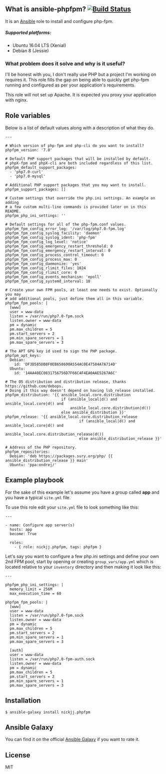 ## What is ansible-phpfpm? [![Build Status](https://secure.travis-ci.org/nickjj/ansible-phpfpm.png)](http://travis-ci.org/nickjj/ansible-phpfpm)

It is an [Ansible](http://www.ansible.com/home) role to install and configure
php-fpm.

##### Supported platforms:

- Ubuntu 16.04 LTS (Xenial)
- Debian 8 (Jessie)

### What problem does it solve and why is it useful?

I'll be honest with you, I don't really use PHP but a project I'm working on
requires it. This role fills the gap on being able to quickly get php-fpm
running and configured as per your application's requirements.

This role will not set up Apache. It is expected you proxy your application
with nginx.

## Role variables

Below is a list of default values along with a description of what they do.

```
---

# Which version of php-fpm and php-cli do you want to install?
phpfpm_version: '7.0'

# Default PHP support packages that will be installed by default.
# phpX-fpm and phpX-cli are both included regardless of this list.
phpfpm_default_support_packages:
  - 'php7.0-curl'
  - 'php7.0-mysql'

# Additional PHP support packages that you may want to install.
phpfpm_support_packages: []

# Custom settings that override the php.ini settings. An example on adding
# a few custom multi-line commands is provided later on in this README.
phpfpm_php_ini_settings: ''

# Default settings for all of the php-fpm.conf values.
phpfpm_fpm_config_error_log: '/var/log/php7.0-fpm.log'
phpfpm_fpm_config_syslog_facility: 'daemon'
phpfpm_fpm_config_syslog_ident: 'php-fpm'
phpfpm_fpm_config_log_level: 'notice'
phpfpm_fpm_config_emergency_restart_threshold: 0
phpfpm_fpm_config_emergency_restart_interval: 0
phpfpm_fpm_config_process_control_timeout: 0
phpfpm_fpm_config_process_max: 0
phpfpm_fpm_config_daemonize: 'yes'
phpfpm_fpm_config_rlimit_files: 1024
phpfpm_fpm_config_rlimit_core: 0
phpfpm_fpm_config_events_mechanism: 'epoll'
phpfpm_fpm_config_systemd_interval: 10

# Create your own FPM pools, at least one needs to exist. Optionally you may
# add additional pools, just define them all in this variable.
phpfpm_fpm_pools: |
  [www]
  user = www-data
  listen = /var/run/php7.0-fpm.sock
  listen.owner = www-data
  pm = dynamic
  pm.max_children = 5
  pm.start_servers = 2
  pm.min_spare_servers = 1
  pm.max_spare_servers = 3

# The APT GPG key id used to sign the PHP package.
phpfpm_apt_keys:
  Debian:
    id: 'DF3D585DB8F0EB658690A554AC0E47584A7A714D'
  Ubuntu:
    id: '14AA40EC0831756756D7F66C4F4EA0AAE5267A6C'

# The OS distribution and distribution release, thanks https://github.com/debops.
# Doing it this way doesn't depend on having lsb_release installed.
phpfpm_distribution: '{{ ansible_local.core.distribution
                         if (ansible_local|d() and ansible_local.core|d() and
                             ansible_local.core.distribution|d())
                         else ansible_distribution }}'
phpfpm_release: '{{ ansible_local.core.distribution_release
                                 if (ansible_local|d() and ansible_local.core|d() and
                                     ansible_local.core.distribution_release|d())
                                 else ansible_distribution_release }}'

# Address of the PHP repository.
phpfpm_repositories:
  Debian: 'deb https://packages.sury.org/php/ {{ ansible_distribution_release }} main'
  Ubuntu: 'ppa:ondrej/'
```

## Example playbook

For the sake of this example let's assume you have a group called **app** and
you have a typical `site.yml` file.

To use this role edit your `site.yml` file to look something like this:

```
---

- name: Configure app server(s)
  hosts: app
  become: True

  roles:
    - { role: nickjj.phpfpm, tags: phpfpm }
```

Let's say you want to configure a few php.ini settings and define your own 2nd
FPM pool, start by opening or creating `group_vars/app.yml` which is located
relative to your `inventory` directory and then making it look like this:

```
---

phpfpm_php_ini_settings: |
  memory_limit = 256M
  max_execution_time = 60

phpfpm_fpm_pools: |
  [www]
  user = www-data
  listen = /var/run/php7.0-fpm.sock
  listen.owner = www-data
  pm = dynamic
  pm.max_children = 5
  pm.start_servers = 2
  pm.min_spare_servers = 1
  pm.max_spare_servers = 3

  [auth]
  user = www-data
  listen = /var/run/php7.0-fpm-auth.sock
  listen.owner = www-data
  pm = dynamic
  pm.max_children = 5
  pm.start_servers = 2
  pm.min_spare_servers = 1
  pm.max_spare_servers = 3
```

## Installation

`$ ansible-galaxy install nickjj.phpfpm`

## Ansible Galaxy

You can find it on the official
[Ansible Galaxy](https://galaxy.ansible.com/nickjj/phpfpm/) if you want to
rate it.

## License

MIT
